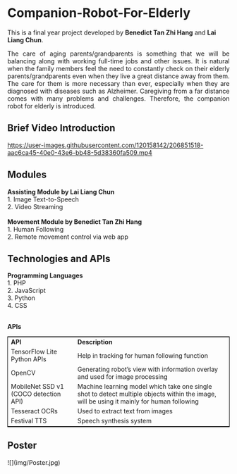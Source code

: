 # Companion-Robot-For-Elderly
This is a final year project developed by <b>Benedict Tan Zhi Hang</b> and <b>Lai Liang Chun</b>.
<br/>
<p align="justify"> The care of aging parents/grandparents is something that we will be balancing along with working full-time jobs and other issues. It is natural when the family members feel the need to constantly check on their elderly parents/grandparents even when they live a great distance away from them. The care for them is more necessary than ever, especially when they are diagnosed with diseases such as Alzheimer. Caregiving from a far distance comes with many problems and challenges. Therefore, the companion robot for elderly is introduced.  </p>

<h2>Brief Video Introduction</h2>


https://user-images.githubusercontent.com/120158142/206851518-aac6ca45-40e0-43e6-bb48-5d38360fa509.mp4




<h2>Modules</h2>
<b>Assisting Module by Lai Liang Chun</b><br/>
1. Image Text-to-Speech<br/>
2. Video Streaming<br/><br/>
<b>Movement Module by Benedict Tan Zhi Hang</b><br/>
1. Human Following<br/>
2. Remote movement control via web app

<h2>Technologies and APIs</h2>
<b>Programming Languages</b><br/>
 1. PHP<br/>
 2. JavaScript<br/>
 3. Python<br/>
 4. CSS<br/><br/>

<b>APIs</b>
<table style="width: 100%; border: 1px solid black;">
  <tr>
   <td><b>API</b></td>
   <td><b>Description</b></td>
  </tr>
  <tr>
    <td>TensorFlow Lite Python APIs</td>
    <td>Help in tracking for human following function</td>
  </tr>
    <tr>
    <td>OpenCV</td>
    <td>Generating robot’s view with information overlay and used for image processing</td>
  </tr>
    <tr>
    <td>MobileNet SSD v1 (COCO detection API)</td>
    <td>Machine learning model which take one single shot to detect multiple objects within the image, will be using it mainly for human following</td>
  </tr>
    <tr>
    <td>Tesseract OCRs</td>
    <td>Used to extract text from images</td>
  </tr>
    <tr>
    <td>Festival TTS</td>
    <td>Speech synthesis system</td>
  </tr>
</table>

<h2>Poster</h2>
![](img/Poster.jpg)



